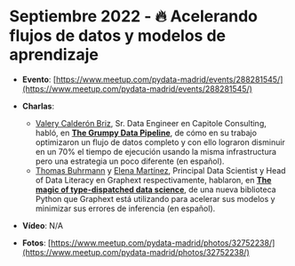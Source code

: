 # Septiembre 2022 - 🔥 Acelerando flujos de datos y modelos de aprendizaje

- **Evento**: [https://www.meetup.com/pydata-madrid/events/288281545/](https://www.meetup.com/pydata-madrid/events/288281545/)
- **Charlas**:
  - [Valery Calderón Briz](https://www.linkedin.com/in/valerybriz/), Sr. Data Engineer en Capitole Consulting, habló, en **[The Grumpy Data Pipeline]()**, de cómo en su trabajo optimizaron un flujo de datos completo y con ello lograron disminuir en un 70% el tiempo de ejecución usando la misma infrastructura pero una estrategia un poco diferente (en español).
  - [Thomas Buhrmann](https://www.linkedin.com/in/thomasbuhrmann/) y [Elena Martínez](https://www.linkedin.com/in/elenamartinz/), Principal Data Scientist y Head of Data Literacy en Graphext respectivamente, hablaron, en **[The magic of type-dispatched data science]()**, de una nueva biblioteca Python que Graphext está utilizando para acelerar sus modelos y minimizar sus errores de inferencia (en español).

- **Vídeo**: N/A
- **Fotos**: [https://www.meetup.com/pydata-madrid/photos/32752238/](https://www.meetup.com/pydata-madrid/photos/32752238/)
